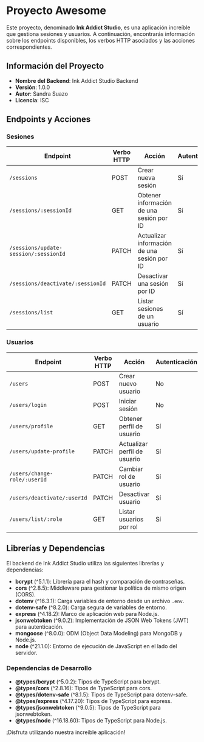 # Proyecto Awesome

Este proyecto, denominado **Ink Addict Studio**, es una aplicación increíble que gestiona sesiones y usuarios. A continuación, encontrarás información sobre los endpoints disponibles, los verbos HTTP asociados y las acciones correspondientes.

## Información del Proyecto

- **Nombre del Backend**: Ink Addict Studio Backend
- **Versión**: 1.0.0
- **Autor**: Sandra Suazo
- **Licencia**: ISC

## Endpoints y Acciones

### Sesiones

| Endpoint                              | Verbo HTTP | Acción                                      | Autenticación | Autorización           |
| ------------------------------------- | ---------- | ------------------------------------------- | ------------- | ---------------------- |
| `/sessions`                           | POST       | Crear nueva sesión                          | Sí            | Sí (isActive)          |
| `/sessions/:sessionId`                | GET        | Obtener información de una sesión por ID    | Sí            | Sí (isActive, isAdmin) |
| `/sessions/update-session/:sessionId` | PATCH      | Actualizar información de una sesión por ID | Sí            | Sí (isActive)          |
| `/sessions/deactivate/:sessionId`     | PATCH      | Desactivar una sesión por ID                | Sí            | Sí (isActive)          |
| `/sessions/list`                      | GET        | Listar sesiones de un usuario               | Sí            | Sí (isActive)          |

### Usuarios

| Endpoint                     | Verbo HTTP | Acción                       | Autenticación | Autorización           |
| ---------------------------- | ---------- | ---------------------------- | ------------- | ---------------------- |
| `/users`                     | POST       | Crear nuevo usuario          | No            | No                     |
| `/users/login`               | POST       | Iniciar sesión               | No            | No                     |
| `/users/profile`             | GET        | Obtener perfil de usuario    | Sí            | Sí (isActive)          |
| `/users/update-profile`      | PATCH      | Actualizar perfil de usuario | Sí            | Sí (isActive)          |
| `/users/change-role/:userId` | PATCH      | Cambiar rol de usuario       | Sí            | Sí (isActive, isAdmin) |
| `/users/deactivate/:userId`  | PATCH      | Desactivar usuario           | Sí            | Sí (isActive)          |
| `/users/list/:role`          | GET        | Listar usuarios por rol      | Sí            | Sí (isActive, isAdmin) |

## Librerías y Dependencias

El backend de Ink Addict Studio utiliza las siguientes librerías y dependencias:

- **bcrypt** (^5.1.1): Librería para el hash y comparación de contraseñas.
- **cors** (^2.8.5): Middleware para gestionar la política de mismo origen (CORS).
- **dotenv** (^16.3.1): Carga variables de entorno desde un archivo `.env`.
- **dotenv-safe** (^8.2.0): Carga segura de variables de entorno.
- **express** (^4.18.2): Marco de aplicación web para Node.js.
- **jsonwebtoken** (^9.0.2): Implementación de JSON Web Tokens (JWT) para autenticación.
- **mongoose** (^8.0.0): ODM (Object Data Modeling) para MongoDB y Node.js.
- **node** (^21.1.0): Entorno de ejecución de JavaScript en el lado del servidor.

### Dependencias de Desarrollo

- **@types/bcrypt** (^5.0.2): Tipos de TypeScript para bcrypt.
- **@types/cors** (^2.8.16): Tipos de TypeScript para cors.
- **@types/dotenv-safe** (^8.1.5): Tipos de TypeScript para dotenv-safe.
- **@types/express** (^4.17.20): Tipos de TypeScript para express.
- **@types/jsonwebtoken** (^9.0.5): Tipos de TypeScript para jsonwebtoken.
- **@types/node** (^16.18.60): Tipos de TypeScript para Node.js.

¡Disfruta utilizando nuestra increíble aplicación!

